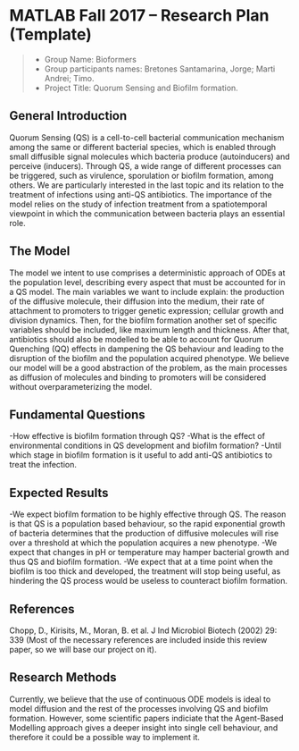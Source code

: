 # MATLAB Fall 2017 – Research Plan (Template)

> * Group Name: Bioformers
> * Group participants names: Bretones Santamarina, Jorge; Marti Andrei; Timo.
> * Project Title: Quorum Sensing and Biofilm formation.

## General Introduction

Quorum Sensing (QS) is a cell-to-cell bacterial communication mechanism among the same or different bacterial species, which is enabled through small diffusible signal molecules which bacteria produce (autoinducers) and perceive (inducers). Through QS, a wide range of different processes can be triggered, such as virulence, sporulation or biofilm formation, among others. We are particularly interested in the last topic and its relation to the treatment of infections using anti-QS antibiotics. The importance of the model relies on the study of infection treatment from a spatiotemporal viewpoint in which the communication between bacteria plays an essential role.

## The Model

The model we intent to use comprises a deterministic approach of ODEs at the population level, describing every aspect that must be accounted for in a QS model. The main variables we want to include explain: the production of the diffusive molecule, their diffusion into the medium, their rate of attachment to promoters to trigger genetic expression; cellular growth and division dynamics. 
Then, for the biofilm formation another set of specific variables should be included, like maximum length and thickness. After that, antibiotics should also be modelled to be able to account for Quorum Quenching (QQ) effects in dampening the QS behaviour and leading to the disruption of the biofilm and the population acquired phenotype.
We believe our model will be a good abstraction of the problem, as the main processes as diffusion of molecules and binding to promoters will be considered without overparameterizing the model.

## Fundamental Questions

-How effective is biofilm formation through QS?
-What is the effect of environmental conditions in QS development and biofilm formation?
-Until which stage in biofilm formation is it useful to add anti-QS antibiotics to treat the infection.

## Expected Results

-We expect biofilm formation to be highly effective through QS. The reason is that QS is a population based behaviour, so the rapid exponential growth of bacteria determines that the production of diffusive molecules will rise over a threshold at which the population acquires a new phenotype. 
-We expect that changes in pH or temperature may hamper bacterial growth and thus QS and biofilm formation. 
-We expect that at a time point when the biofilm is too thick and developed, the treatment will stop being useful, as hindering the QS process would be useless to counteract biofilm formation.


## References 

Chopp, D., Kirisits, M., Moran, B. et al. J Ind Microbiol Biotech (2002) 29: 339
(Most of the necessary references are included inside this review paper, so we will base our project on it).


## Research Methods

Currently, we believe that the use of continuous ODE models is ideal to model diffusion and the rest of the processes involving QS and biofilm formation. However, some scientific papers indiciate that the Agent-Based Modelling approach gives a deeper insight into single cell behaviour, and therefore it could be a possible way to implement it.

